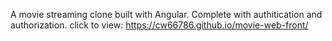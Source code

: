 A movie streaming clone built with Angular. 
Complete with authitication and authorization. 
click to view: 
https://cw66786.github.io/movie-web-front/
